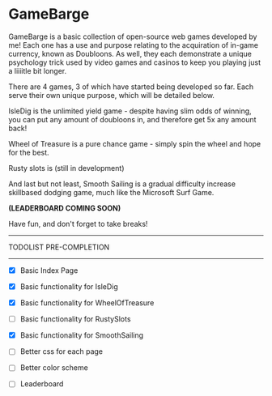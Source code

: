 # GameBarge

GameBarge is a basic collection of open-source web games developed by me! Each one has a use and purpose relating to the acquiration of in-game currency, known as Doubloons. As well, they each demonstrate a unique psychology trick used by video games and casinos to keep you playing just a liiiitle bit longer.

There are 4 games, 3 of which have started being developed so far. Each serve their own unique purpose, which will be detailed below.

IsleDig is the unlimited yield game - despite having slim odds of winning, you can put any amount of doubloons in, and therefore get 5x any amount back!

Wheel of Treasure is a pure chance game - simply spin the wheel and hope for the best.

Rusty slots is (still in development)

And last but not least, Smooth Sailing is a gradual difficulty increase skillbased dodging game, much like the Microsoft Surf Game.

**(LEADERBOARD COMING SOON)**

Have fun, and don't forget to take breaks!

---

TODOLIST PRE-COMPLETION

---

-[x] Basic Index Page

-[x] Basic functionality for IsleDig

-[x] Basic functionality for WheelOfTreasure

-[ ] Basic functionality for RustySlots

-[x] Basic functionality for SmoothSailing

-[ ] Better css for each page

-[ ] Better color scheme 

-[ ] Leaderboard

